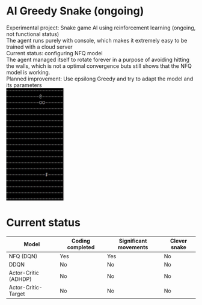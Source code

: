 # AI Greedy Snake (ongoing)
Experimental project: Snake game AI using reinforcement learning (ongoing, not functional status)\
The agent runs purely with console, which makes it extremely easy to be trained with a cloud server\
Current status: configuring NFQ model\
The agent managed itself to rotate forever in a purpose of avoiding hitting the walls, which is not a optimal convergence buts still shows that the NFQ model is working.\
Planned improvement: Use epsilong Greedy and try to adapt the model and its parameters\
![](https://github.com/zysoong/ai-greedy-snake/blob/master/images/nfq_1.gif?raw=true)

# Current status
Model | Coding completed | Significant movements | Clever snake
--- | --- | --- | ---
NFQ (DQN) | Yes | Yes | No
DDQN | No | No | No
Actor-Critic (ADHDP) | No | No | No
Actor-Critic-Target | No | No | No

